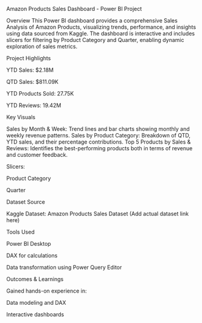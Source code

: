 Amazon Products Sales Dashboard - Power BI Project

Overview
This Power BI dashboard provides a comprehensive Sales Analysis of Amazon Products, visualizing trends, performance, and insights using data sourced from Kaggle. The dashboard is interactive and includes slicers for filtering by Product Category and Quarter, enabling dynamic exploration of sales metrics.

Project Highlights

YTD Sales: $2.18M

QTD Sales: $811.09K

YTD Products Sold: 27.75K

YTD Reviews: 19.42M



Key Visuals

Sales by Month & Week: Trend lines and bar charts showing monthly and weekly revenue patterns.
Sales by Product Category: Breakdown of QTD, YTD sales, and their percentage contributions.
Top 5 Products by Sales & Reviews: Identifies the best-performing products both in terms of revenue and customer feedback.

Slicers:

Product Category

Quarter


Dataset Source

Kaggle Dataset: Amazon Products Sales Dataset (Add actual dataset link here)

Tools Used

Power BI Desktop

DAX for calculations
 
Data transformation using Power Query Editor


Outcomes & Learnings

Gained hands-on experience in:

Data modeling and DAX

Interactive dashboards

